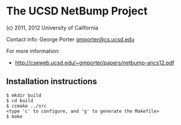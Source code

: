 The UCSD NetBump Project
========================
(c) 2011, 2012 University of California

Contact info: George Porter <gmporter@cs.ucsd.edu>

For more information:
 - http://cseweb.ucsd.edu/~gmporter/papers/netbump-ancs12.pdf

Installation instructions
-------------------------

    $ mkdir build
    $ cd build
    $ ccmake ../src
    <type 'c' to configure, and 'g' to generate the Makefile>
    $ make
